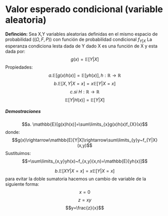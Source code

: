 # Valor esperado condicional (variable aleatoria)
**Definción:** Sea X,Y variables aleatorias definidas en el mismo espacio de probabilidad $((\Omega, F, P))$ con función de probabilidad condicional $f_{Y|X}$ 
La esperanza condiciona lesta dada de Y dado X es una función de X y esta dada por:
$$g(x)=\mathbb{E}[Y|X]$$
Propiedades:
$$a.\mathbb{E}[g(x)h(x)]=\mathbb{E}[yh(x)],h:\mathbb{R}\rightarrow\mathbb{R}$$
$$b. \mathbb{E}[X,Y|X=x]=x\mathbb{E}[Y|X=x]$$
$$c. si~H:\mathbb{R}\rightarrow\mathbb{R}$$
$$\mathbb{E}[Y|H(x)]=\mathbb{E}[Y|X]$$

##### Demostraciones
$$a. \mathbb{E}[g(x)h(x)]=\sum\limits_{x}g(x)h(x)f_{X}(x)$$
donde:
$$g(x)\rightarrow\mathbb{E}[Y|X]\rightarrow\sum\limits_{y}y~f_{Y|X}(x,y)$$
Sustituimos:
$$=\sum\limits_{x,y}yh(x)~f_{x,y}(x,n)=\mathbb{E}[yh(x)]$$

$$b. \mathbb{E}[XY|X=x]=x\mathbb{E}[Y|X=x]$$
para evitar la doble sumatoria hacemos un cambio de variable de la siguiente forma:
$$x=0$$
$$z=xy$$
$$y=\frac{z}{x}$$
